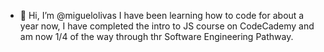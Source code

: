 - 👋 Hi, I’m @miguelolivas I have been learning how to code for about a year now, I have completed the intro to JS course on CodeCademy and am now 1/4 of the way through thr Software Engineering Pathway. 

<!---
miguelolivas/miguelolivas is a ✨ special ✨ repository because its `README.md` (this file) appears on your GitHub profile.
You can click the Preview link to take a look at your changes.
--->
